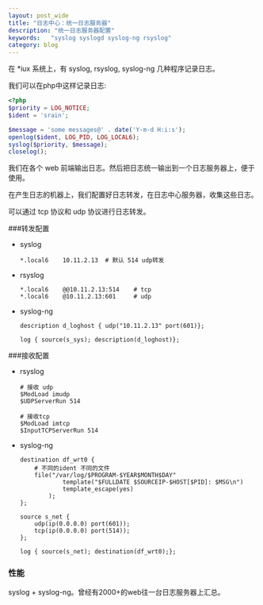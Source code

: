```yaml
---
layout: post_wide
title: "日志中心：统一日志服务器"
description: "统一日志服务器配置"
keywords:   "syslog syslogd syslog-ng rsyslog"
category: blog
---
```


在 *iux 系统上，有 syslog, rsyslog, syslog-ng 几种程序记录日志。

我们可以在php中这样记录日志:

```php
<?php
$priority = LOG_NOTICE;
$ident = 'srain';

$message = 'some messages@' . date('Y-m-d H:i:s');
openlog($ident, LOG_PID, LOG_LOCAL6);
syslog($priority, $message);
closelog();
```

我们在各个 web 前端输出日志。然后把日志统一输出到一个日志服务器上，便于使用。

在产生日志的机器上，我们配置好日志转发，在日志中心服务器，收集这些日志。

可以通过 tcp 协议和 udp 协议进行日志转发。

###转发配置

* syslog

    ```
    *.local6    10.11.2.13  # 默认 514 udp转发
    ```

* rsyslog

    ```
    *.local6    @@10.11.2.13:514    # tcp
    *.local6    @10.11.2.13:601     # udp
    ```

* syslog-ng

    ```
    description d_loghost { udp("10.11.2.13" port(601)};

    log { source(s_sys); description(d_loghost)};
    ```

###接收配置

*   rsyslog

    ```
    # 接收 udp
    $ModLoad imudp
    $UDPServerRun 514
    
    # 接收tcp
    $ModLoad imtcp
    $InputTCPServerRun 514
    ```

*   syslog-ng

    ```
    destination df_wrt0 {
        # 不同的ident 不同的文件
        file("/var/log/$PROGRAM-$YEAR$MONTH$DAY"
                template("$FULLDATE $SOURCEIP-$HOST[$PID]: $MSG\n")
                template_escape(yes)
            );
    };

    source s_net {
        udp(ip(0.0.0.0) port(601));
        tcp(ip(0.0.0.0) port(514));
    };

    log { source(s_net); destination(df_wrt0);};
    ```

### 性能

syslog + syslog-ng。曾经有2000+的web往一台日志服务器上汇总。
